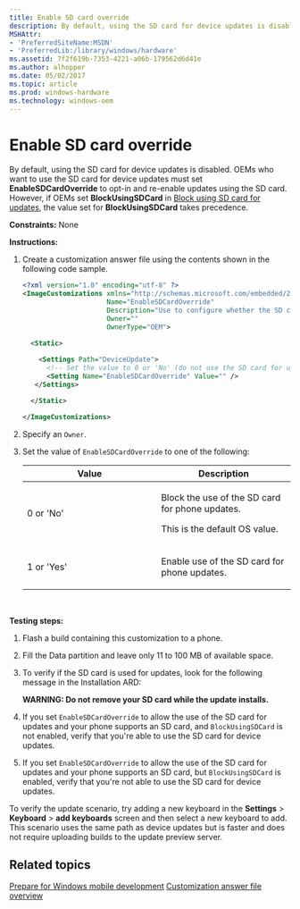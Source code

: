 ```yaml
---
title: Enable SD card override
description: By default, using the SD card for device updates is disabled. OEMs who want to use the SD card for device updates must set EnableSDCardOverride to opt-in and re-enable updates using the SD card.
MSHAttr:
- 'PreferredSiteName:MSDN'
- 'PreferredLib:/library/windows/hardware'
ms.assetid: 7f2f619b-7353-4221-a06b-179562d6d41e
ms.author: alhopper
ms.date: 05/02/2017
ms.topic: article
ms.prod: windows-hardware
ms.technology: windows-oem
---
```


# Enable SD card override


By default, using the SD card for device updates is disabled. OEMs who want to use the SD card for device updates must set **EnableSDCardOverride** to opt-in and re-enable updates using the SD card. However, if OEMs set **BlockUsingSDCard** in [Block using SD card for updates](block-using-sd-card-for-updates.md), the value set for **BlockUsingSDCard** takes precedence.

<a href="" id="constraints---none"></a>**Constraints:** None  

<a href="" id="instructions-"></a>**Instructions:**  
1.  Create a customization answer file using the contents shown in the following code sample.

    ```XML
    <?xml version="1.0" encoding="utf-8" ?>  
    <ImageCustomizations xmlns="http://schemas.microsoft.com/embedded/2004/10/ImageUpdate"  
                         Name="EnableSDCardOverride"  
                         Description="Use to configure whether the SD card can be used for updates on the device."  
                         Owner=""  
                         OwnerType="OEM"> 
      
      <Static>  

        <Settings Path="DeviceUpdate">  
          <!-- Set the value to 0 or 'No' (do not use the SD card for updates), or set to 1 or 'Yes' (use the SD card for updates). -->
          <Setting Name="EnableSDCardOverride" Value="" />    
       </Settings>  

      </Static>

    </ImageCustomizations>
    ```

2.  Specify an `Owner`.

3.  Set the value of `EnableSDCardOverride` to one of the following:

    <table>
    <colgroup>
    <col width="50%" />
    <col width="50%" />
    </colgroup>
    <thead>
    <tr class="header">
    <th>Value</th>
    <th>Description</th>
    </tr>
    </thead>
    <tbody>
    <tr class="odd">
    <td><p>0 or 'No'</p></td>
    <td><p>Block the use of the SD card for phone updates.</p>
    <p>This is the default OS value.</p></td>
    </tr>
    <tr class="even">
    <td><p>1 or 'Yes'</p></td>
    <td><p>Enable use of the SD card for phone updates.</p></td>
    </tr>
    </tbody>
    </table>

     

<a href="" id="testing-steps-"></a>**Testing steps:**  
1.  Flash a build containing this customization to a phone.

2.  Fill the Data partition and leave only 11 to 100 MB of available space.

3.  To verify if the SD card is used for updates, look for the following message in the Installation ARD:

    **WARNING: Do not remove your SD card while the update installs.**

4.  If you set `EnableSDCardOverride` to allow the use of the SD card for updates and your phone supports an SD card, and `BlockUsingSDCard` is not enabled, verify that you're able to use the SD card for device updates.

5.  If you set `EnableSDCardOverride` to allow the use of the SD card for updates and your phone supports an SD card, but `BlockUsingSDCard` is enabled, verify that you're not able to use the SD card for device updates.

To verify the update scenario, try adding a new keyboard in the **Settings** &gt; **Keyboard** &gt; **add keyboards** screen and then select a new keyboard to add. This scenario uses the same path as device updates but is faster and does not require uploading builds to the update preview server.

## Related topics

[Prepare for Windows mobile development](https://docs.microsoft.com/en-us/windows-hardware/manufacture/mobile/preparing-for-windows-mobile-development)
[Customization answer file overview](https://docs.microsoft.com/en-us/windows-hardware/customize/mobile/mcsf/customization-answer-file)